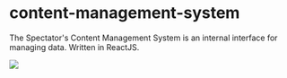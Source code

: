 # content-management-system
The Spectator's Content Management System is an internal interface for managing data. Written in ReactJS.

![](https://i.imgur.com/goVh6h4.png)
